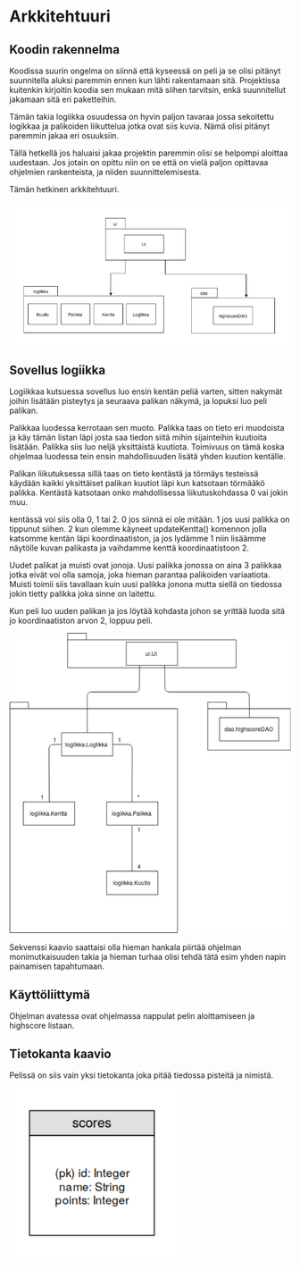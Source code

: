 # Arkkitehtuuri

## Koodin rakennelma

Koodissa suurin ongelma on siinnä että kyseessä on peli ja se olisi pitänyt suunnitella aluksi paremmin ennen kun lähti rakentamaan sitä.
Projektissa kuitenkin kirjoitin koodia sen mukaan mitä siihen tarvitsin, enkä suunnitellut jakamaan sitä eri paketteihin.

Tämän takia logiikka osuudessa on hyvin paljon tavaraa jossa sekoitettu logikkaa ja palikoiden liikuttelua jotka ovat siis kuvia. 
Nämä olisi pitänyt paremmin jakaa eri osuuksiin.

Tällä hetkellä jos haluaisi jakaa projektin paremmin olisi se helpompi aloittaa uudestaan.
Jos jotain on opittu niin on se että on vielä paljon opittavaa ohjelmien rankenteista, ja niiden suunnittelemisesta.

Tämän hetkinen arkkitehtuuri.

<img src="https://github.com/LKonsta/ot-harjoitustyo/blob/master/dokumentaatio/arkkitehtuuri.png" width="700">

## Sovellus logiikka

Logiikkaa kutsuessa sovellus luo ensin kentän peliä varten, sitten nakymät joihin lisätään pisteytys ja seuraava palikan näkymä, ja lopuksi luo peli palikan.

Palikkaa luodessa kerrotaan sen muoto. Palikka taas on tieto eri muodoista ja käy tämän listan läpi josta saa tiedon siitä mihin sijainteihin kuutioita lisätään.
Palikka siis luo neljä yksittäistä kuutiota. Toimivuus on tämä koska ohjelmaa luodessa tein ensin mahdollisuuden lisätä yhden kuution kentälle. 

Palikan liikutuksessa sillä taas on tieto kentästä ja törmäys testeissä käydään kaikki yksittäiset palikan kuutiot läpi kun katsotaan törmääkö palikka.
Kentästä katsotaan onko mahdollisessa liikutuskohdassa 0 vai jokin muu.

kentässä voi siis olla 0, 1 tai 2. 0 jos siinnä ei ole mitään. 1 jos uusi palikka on tippunut siihen. 
2 kun olemme käyneet updateKentta() komennon jolla katsomme kentän läpi koordinaatiston, ja jos lydämme 1 niin lisäämme näytölle kuvan palikasta ja vaihdamme kenttä koordinaatistoon 2.

Uudet palikat ja muisti ovat jonoja. Uusi palikka jonossa on aina 3 palikkaa jotka eivät voi olla samoja, joka hieman parantaa palikoiden variaatiota. 
Muisti toimii siis tavallaan kuin uusi palikka jonona mutta siellä on tiedossa jokin tietty palikka joka sinne on laitettu. 

Kun peli luo uuden palikan ja jos löytää kohdasta johon se yrittää luoda sitä jo koordinaatiston arvon 2, loppuu peli.

<img src="https://github.com/LKonsta/ot-harjoitustyo/blob/master/dokumentaatio/logiikka.png" width="700">  

Sekvenssi kaavio saattaisi olla hieman hankala piirtää ohjelman monimutkaisuuden takia ja hieman turhaa olisi tehdä tätä esim yhden napin painamisen tapahtumaan. 

## Käyttöliittymä

Ohjelman avatessa ovat ohjelmassa nappulat pelin aloittamiseen ja highscore listaan.

## Tietokanta kaavio

Pelissä on siis vain yksi tietokanta joka pitää tiedossa pisteitä ja nimistä.

<img src="https://github.com/LKonsta/ot-harjoitustyo/blob/master/dokumentaatio/tietokanta.png" width="300">
